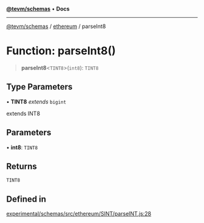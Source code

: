 [**@tevm/schemas**](../../README.md) • **Docs**

***

[@tevm/schemas](../../modules.md) / [ethereum](../README.md) / parseInt8

# Function: parseInt8()

> **parseInt8**\<`TINT8`\>(`int8`): `TINT8`

## Type Parameters

• **TINT8** *extends* `bigint`

extends INT8

## Parameters

• **int8**: `TINT8`

## Returns

`TINT8`

## Defined in

[experimental/schemas/src/ethereum/SINT/parseINT.js:28](https://github.com/qbzzt/tevm-monorepo/blob/main/experimental/schemas/src/ethereum/SINT/parseINT.js#L28)
